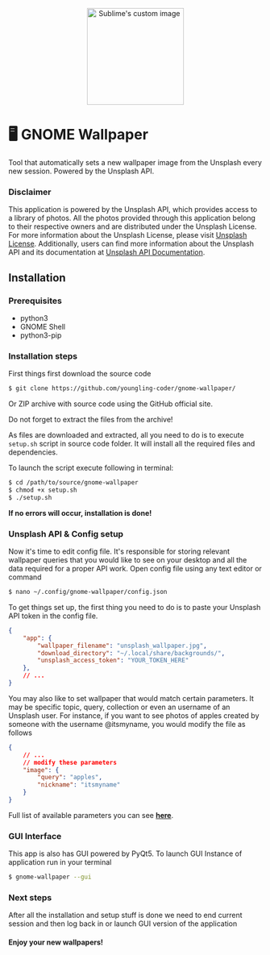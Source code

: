 <p align="center">
  <img width=192 src="https://github.com/youngling-coder/gnome-wallpaper/assets/142408709/4ae0ed52-efdb-482f-84e3-58fad2962b8d" alt="Sublime's custom image"/>
</p>


# 🖥️ GNOME Wallpaper

Tool that automatically sets a new wallpaper image from the Unsplash every new session. Powered by the Unsplash API.

### Disclaimer

This application is powered by the Unsplash API, which provides access to a library of photos. All the photos provided through this application belong to their respective owners and are distributed under the Unsplash License. For more information about the Unsplash License, please visit [Unsplash License](https://unsplash.com/license
). Additionally, users can find more information about the Unsplash API and its documentation at [Unsplash API Documentation](https://unsplash.com/documentation
).

## Installation

### Prerequisites
- python3
- GNOME Shell
- python3-pip

### Installation steps

First things first download the source code

```sh
$ git clone https://github.com/youngling-coder/gnome-wallpaper/
```

Or ZIP archive with source code using the GitHub official site.

Do not forget to extract the files from the archive!

As files are downloaded and extracted, all you need to do is to execute ```setup.sh``` script in source code folder. It will install all the required files and dependencies.

To launch the script execute following in terminal:

```sh
$ cd /path/to/source/gnome-wallpaper
$ chmod +x setup.sh
$ ./setup.sh
```

**If no errors will occur, installation is done!**

### Unsplash API & Config setup
Now it's time to edit config file. It's responsible for storing relevant wallpaper queries that you would like to see on your desktop and all the data required for a proper API work. Open config file using any text editor or command

```sh
$ nano ~/.config/gnome-wallpaper/config.json
```
To get things set up, the first thing you need to do is to paste your Unsplash API token in the config file.

```json
{
    "app": {
        "wallpaper_filename": "unsplash_wallpaper.jpg",
        "download_directory": "~/.local/share/backgrounds/",
        "unsplash_access_token": "YOUR_TOKEN_HERE"
    },
    // ...
}
```

You may also like to set wallpaper that would match certain parameters. It may be specific topic, query, collection or even an username of an Unsplash user. For instance, if you want to see photos of apples created by someone with the username @itsmyname, you would modify the file as follows

```json
{
    // ...
    // modify these parameters
    "image": {
        "query": "apples",
        "nickname": "itsmyname"
    }
}
```

Full list of available parameters you can see **[here](https://unsplash.com/documentation#get-a-random-photo)**.

### GUI Interface

This app is also has GUI powered by PyQt5. To launch GUI Instance of application run in your terminal

```sh
$ gnome-wallpaper --gui
```

### Next steps

After all the installation and setup stuff is done we need to end current session and then log back in or launch GUI version of the application

#### Enjoy your new wallpapers!

